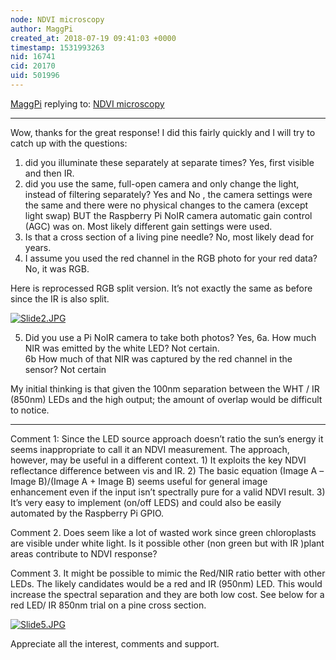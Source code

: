 ```yaml
---
node: NDVI microscopy
author: MaggPi
created_at: 2018-07-19 09:41:03 +0000
timestamp: 1531993263
nid: 16741
cid: 20170
uid: 501996
---
```




[MaggPi](../profile/MaggPi) replying to: [NDVI microscopy](../notes/MaggPi/07-18-2018/ndvi-micrsocopy)

----
Wow, thanks for the great response!   I did this fairly quickly and I will try to  catch up with the questions: 
 
1.	did you illuminate these separately at separate times?
Yes, first visible and then IR. 
2.	did you use the same, full-open camera and only change the light, instead of filtering separately?
Yes and No , the camera settings were the same and there were no physical changes to the camera (except light swap) BUT the Raspberry Pi NoIR camera automatic gain control (AGC) was on.   Most likely different gain settings were used.  
3.  Is that a cross section of a living pine needle?  No, most likely dead for years.   
4.  I assume you used the red channel in the RGB photo for your red data?  No, it was RGB. 

Here is reprocessed RGB split version.  It’s not exactly the same as before since the IR is also split.











[![Slide2.JPG](/i/25762)](/i/25762)

  
5.   Did you use a Pi NoIR camera to take both photos? Yes, 
6a. How much NIR was emitted by the white LED?  Not certain.  
6b  How much of that NIR was captured by the red channel in the sensor?  Not certain

My initial thinking is that given the  100nm separation between the WHT / IR (850nm) LEDs  and the high output; the amount of overlap would be difficult to notice. 

---------------------------
Comment 1: Since the LED source approach doesn’t ratio the sun’s energy it seems inappropriate to  call it an NDVI measurement.  The approach, however, may be useful in a different context.   1) It exploits the key NDVI  reflectance difference  between vis and IR.  2)  The basic equation  (Image A –Image B)/(Image A + Image B) 
seems useful for general image enhancement even if the input isn’t spectrally pure for a valid NDVI result. 3) It’s very easy to implement (on/off LEDS) and could also be easily  automated by the Raspberry Pi GPIO.

Comment 2.  Does seem like a lot of wasted work since  green chloroplasts are visible under white light.   Is it possible other (non green but with IR )plant areas contribute to NDVI response? 

Comment 3.  It might be possible to mimic the Red/NIR ratio better with other LEDs.  The likely candidates would be a red and IR (950nm) LED.   This would increase the spectral separation and they are both low cost.   See below for a red LED/ IR 850nm  trial on a pine cross section.  



[![Slide5.JPG](/i/25764)](/i/25764)




Appreciate  all the interest, comments and support.
